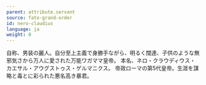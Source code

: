 ```yaml
---
parent: attribute.servant
source: fate-grand-order
id: nero-claudius
language: ja
weight: 0
---
```


自称、男装の麗人。自分至上主義で身勝手ながら、明るく闊達、子供のような無邪気さから万人に愛された万能ワガママ皇帝。
本名、ネロ・クラウディウス・カエサル・アウグストゥス・ゲルマニクス。
帝政ローマの第5代皇帝。生涯を謀略と毒とに彩られた悪名高き暴君。
